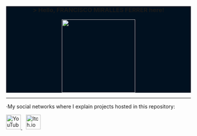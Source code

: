 <div>
  <div align="center" style="background-color:#011120"">
    <h3>&gt; Hello, FRANCISCO MIRALLES FERRER here!</h3>
    <img width="200px" src="./Engranaje.gif">
  </div>
  <hr>
  <p>·My social networks where I explain projects hosted in this repository:</p>
  <a href="https://www.youtube.com/@FMirallesF" target="_blank">
    <img src="https://upload.wikimedia.org/wikipedia/commons/4/42/YouTube_icon_%282013-2017%29.png" alt="YouTube" width="40px">
  </a>
  <a href="https://franmiralles.itch.io" target="_blank" style="margin-left: 10px;">
    <img src="https://upload.wikimedia.org/wikipedia/commons/2/20/Itch.io_logo.svg" alt="Itch.io" width="40px">
  </a>
</div>
